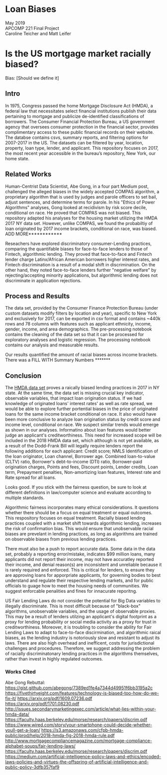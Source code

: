# Loan Biases
May 2019<br/>
APCOMP 221 Final Project<br/>
Caroline Teicher and Matt Leifer

# Is the US mortgage market racially biased?
Bias: [Should we define it]

## Intro
In 1975, Congress passed the home Mortgage Disclosure Act (HMDA), a federal law that necessitates select financial institutions publish their data pertaining to mortgage and publicize de-identified classifications of borrowers. The Consumer Financial Protection Bureau, a US government agency that oversees consumer protection in the financial sector, provides complimentary access to these public financial records on their website. The databse contains csvs, summary reports, and filtering options for 2007-2017 in the US. The datasets can be filtered by year, location, property, loan type, lender, and applicant. This repository focuses on 2017, the most recent year accessible in the bureau’s repository, New York, our home state.

## Related Works
Human-Centrist Data Scientist, Abe Gong, in a four part Medium post, challenged the alleged biases in the widely accepted COMPAS algorithm, a proprietary algorithm that is used by judges and parole officers to set bail, adjust sentences, and determine terms for parole. In his "Ethics of Power Algorithms" analyses, Gong looked at recidivism by risk score decile, conditional on race. He proved that COMPAS was not biased. This repository adapted his analyses for the housing market utilizing the HMDA 2017 NY data set. However, unlike COMPAS, we found the probabiltiy of loan originated by 2017 income brackets, conditional on race, was biased. ADD MORE************

Reseachers have explored discriminatory consumer-Lending practices, comparing the quantifable biases for face-to-face lenders to those of Fintech, algorithmic lending. They proved that face-to-face and Fintech lender charge Latinx/African American borrowers higher interest rates, and Fintech discrimination is a result of a modal shift in discrimination. On the other hand, they noted face-to-face lenders further "negative welfare" by rejecting/accepting minority applications, but algorithmic lending does not discriminate in application rejections.

## Process and Results
The data set, provided by the Consumer Finance Protection Bureau (under custom datasets modify filters by location and year), specific to New York and exclusively for 2017, can be exported in csv format and contains ~440k rows and 78 columns with features such as applicant ethnicity, income, gender, income, and area demographics. The pre-processing notebook contains the cleaning of the data set so that it can be processed for exploratory analyses and logistic regression. The processing notebook contains our analysis and measurable results.

Our results quantified the amount of racial biases across income brackets. There was a FILL WITH Summary Numbers *******

## Conclusion
The [ HMDA data set](https://www.consumerfinance.gov/data-research/hmda/explore) proves a raically biased lending practices in 2017 in NY state. At the same time, the data set is missing crucial key indicator, observable variables, that impact loan origination status. If we had knowledge of originated loans' interest rates' as well as rate spread, we would be able to explore further portential biases in the price of originated loans for the same income bracket conditional on race. It also would have been more conclusive to analyze loan origination status by credit score and income level, conditional on race. We suspect similar trends would emerge as shown in our analyses. Informatino about loan features would better judge an applicant's creditworthiness. This need for increased scope will be included in the 2018 HMDA data set, which although is not yet available, as a result of the Dodd-Frank Bill will legally require lenders report the following additions for each applicant: Credit score; NMLS Identification of the loan originator, Loan channel, Borrower age. Combined loan-to-value (CLTV) ratio, Borrower's debt-to-income (DTI) ratio, Borrower-paid origination charges, Points and fees, Discount points, Lender credits, Loan term, Prepayment penalties, Non-amortizing loan features, Interest rate and Rate spread for all loans.

Looks good. If you stick with the fairness question, be sure to look at different definitions in law/computer science and evaluate according to multiple standards.

Algorithmic fairness incorporates many ethical considerations. It questions whether there should be a focus on equal treatment or equal outcomes. This respository focuses on equal treatment. Racially biased lending practices coupled with a market shift towards algorithmic lending, increases the risk of confirmation bias. This would ensure that unobservable racial biases are prevelant in lending practices, as long as algorithms are trained on observable biases from previous lending practices. 

There must also be a push to report accurate data. Some data in the data set, probably a reporting error/mistake, indicates $99 million loans, many applicants did not report their income, may not have accuratley reported their income, and denial reason(s) are inconsistent and unreliable because it is rarely required and enforced. This is critical for lenders, to ensure they are approving loans for apporpriate applicants, for governing bodies to best understand and regulate their respective lending markets, and for public officials to guage how to meet the housing needs of communities. We suggest enforcable penalities and fines for innacurate reporitng. 

US Fair Lending Laws do not consider the potential for Big Data variables to illegally discriminate. This is most difficult because of "black-box" algorithms, unobservable variables, and the usage of observable proxies. This may be a result of lenders utilzing an applicant's digital footprint as a proxy for lending probability or social media activity as a proxy for trust in creditworthiness. Moreover, it is troubling to consider the ability for Fair Lending Laws to adapt to face-to-face discirmination, and algorithmic raical biases, as the lending industry is notoriously slow and resistant to adjust its laws. There are also high overhead and inefficent, costs for jurisdictional challenges and procedures. Therefore, we suggest addressing the problem of racially discriminatonary lending practices in the algorithms themselves, rather than invest in highly regulated outcomes. 


### Works Cited
Abe Gong Rebuttal: https://gist.github.com/abegong/7389ed1fe4a7344d49951f6bb3195a2c
https://fivethirtyeight.com/features/technology-is-biased-too-how-do-we-fix-it/ 
https://arxiv.org/pdf/1609.07236.pdf 
https://arxiv.org/pdf/1701.08230.pdf
http://issues.secondarymarketingexec.com/article/what-lies-within-your-hmda-data/
https://faculty.haas.berkeley.edu/morse/research/papers/discrim.pdf
https://www.wired.com/story/your-smartphone-could-decide-whether-youll-get-a-loan/
https://s3.amazonaws.com/cfpb-hmda-public/prod/help/2018-hmda-fig-2018-hmda-rule.pdf
http://www.mortgagecompliancemagazine.com/mortgage-compliance-alphabet-soups/fair-lending-laws/
https://faculty.haas.berkeley.edu/morse/research/papers/discrim.pdf
https://medium.com/artificial-intelligence-policy-laws-and-ethics/encoded-laws-policies-and-virtues-the-offspring-of-artificial-intelligence-and-public-policy-3dfb357faf9
